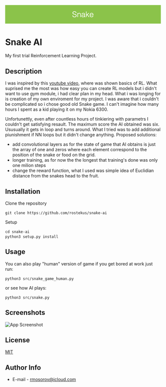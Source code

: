 <img src="images/Snake.png" width="1000" >

# Snake AI

My first trial Reinforcement Learning Project.

## Description
I was inspired by this [youtube video](https://www.youtube.com/watch?v=cO5g5qLrLSo&t=349s), where was shown basics of RL.
What suprised me the most was how easy you can create RL models but i didn't want to use gym module, i had clear plan in my head. What i was longing for is creation of my own enviroment for my project. I was aware that i couldn't be complicated so i chose good old Snake game. I can't imagine how many hours I spent as a kid playing it on my Nokia 6300.

Unfortunettly, even after countless hours of tinkiering with parametrs I couldn't get satisfying resault. The maximum score the AI obtained was six. Ususually it gets in loop and turns around.
What I tried was to add additional piunishment if NN loops but it didn't change anything.
Proposed solutions:

- add convolutional layers as for the state of game that AI obtains is just the array of one and zeros where each element correspond to the position of the snake or food on the grid.
- longer training, as for now the the longest that training's done was only one milion steps
- change the reward function, what I used was simple idea of Euclidian distance from the snakes head to the fruit.



## Installation 
Clone the repository
```
git clone https://github.com/rostekus/snake-ai
```
Setup
```
cd snake-ai
python3 setup.py install
```

## Usage
You can also play "human" version of game if you get bored at work just run:
```
python3 src/snake_game_human.py
```
or see how AI plays:
```
python3 src/snake.py
```

## Screenshots

![App Screenshot](https://via.placeholder.com/468x300?text=App+Screenshot+Here)


## License

[MIT](https://choosealicense.com/licenses/mit/)

## Author Info

- E-mail - [rmosorov@icloud.com](rmosorov@icloud.com)


